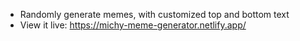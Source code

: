 
* Randomly generate memes, with customized top and bottom text
* View it live: https://michy-meme-generator.netlify.app/
